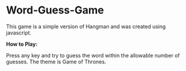 # Word-Guess-Game

This game is a simple version of Hangman and was created using javascript.

**How to Play:**

Press any key and try to guess the word within the allowable number of guesses. The theme is Game of Thrones.

